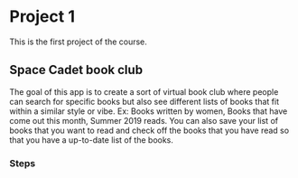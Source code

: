 # Project 1 

This is the first project of the course. 

## Space Cadet book club 

The goal of this app is to create a sort of virtual book club where people can search for specific books but also see different lists of books that fit within a similar style or vibe. 
Ex: Books written by women, Books that have come out this month, Summer 2019 reads. 
You can also save your list of books that you want to read and check off the books that you have read so that you have a up-to-date list of the books. 

### Steps 

